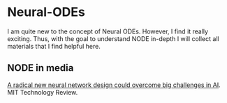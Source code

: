 # Neural-ODEs
I am quite new to the concept of Neural ODEs. However, I find it really exciting. Thus, with the goal to understand NODE in-depth I will collect all materials that I find helpful here.  

## NODE in media

[A radical new neural network design could overcome big challenges in AI](https://www.technologyreview.com/2018/12/12/1739/645327/). MIT Technology Review.  
